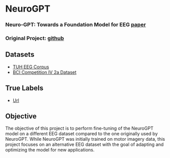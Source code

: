 # NeuroGPT
### Neuro-GPT: Towards a Foundation Model for EEG  [paper](https://arxiv.org/abs/2311.03764)
### Original Project: [github](https://github.com/wenhui0206/NeuroGPT/tree/main)

## Datasets
- [TUH EEG Corpus](https://isip.piconepress.com/projects/tuh_eeg/html/downloads.shtml#c_tueg)
- [BCI Competition IV 2a Dataset](https://www.bbci.de/competition/iv/#datasets)
## True Labels
- [Url](https://www.bbci.de/competition/iv/results/index.html)

## Objective
The objective of this project is to perform fine-tuning of the NeuroGPT model on a different EEG dataset compared to the one originally used by NeuroGPT. While NeuroGPT was initially trained on motor imagery data, this project focuses on an alternative EEG dataset with the goal of adapting and optimizing the model for new applications.